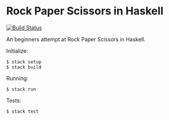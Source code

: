 # Rock Paper Scissors in Haskell

[![Build Status](https://travis-ci.org/johanhaleby/rps-haskell.svg?branch=master)](https://travis-ci.org/johanhaleby/rps-haskell)

An beginners attempt at Rock Paper Scissors in Haskell.

Initialize:

    $ stack setup
    $ stack build
    
Running: 
    
    $ stack run

Tests:

    $ stack test